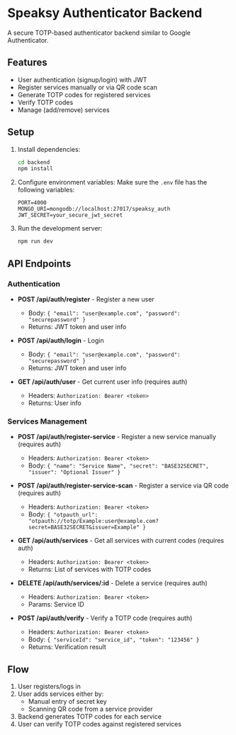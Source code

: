 # Speaksy Authenticator Backend

A secure TOTP-based authenticator backend similar to Google Authenticator.

## Features

- User authentication (signup/login) with JWT
- Register services manually or via QR code scan
- Generate TOTP codes for registered services
- Verify TOTP codes
- Manage (add/remove) services

## Setup

1. Install dependencies:

   ```bash
   cd backend
   npm install
   ```

2. Configure environment variables:
   Make sure the `.env` file has the following variables:

   ```
   PORT=4000
   MONGO_URI=mongodb://localhost:27017/speaksy_auth
   JWT_SECRET=your_secure_jwt_secret
   ```

3. Run the development server:
   ```bash
   npm run dev
   ```

## API Endpoints

### Authentication

- **POST /api/auth/register** - Register a new user

  - Body: `{ "email": "user@example.com", "password": "securepassword" }`
  - Returns: JWT token and user info

- **POST /api/auth/login** - Login

  - Body: `{ "email": "user@example.com", "password": "securepassword" }`
  - Returns: JWT token and user info

- **GET /api/auth/user** - Get current user info (requires auth)
  - Headers: `Authorization: Bearer <token>`
  - Returns: User info

### Services Management

- **POST /api/auth/register-service** - Register a new service manually (requires auth)

  - Headers: `Authorization: Bearer <token>`
  - Body: `{ "name": "Service Name", "secret": "BASE32SECRET", "issuer": "Optional Issuer" }`

- **POST /api/auth/register-service-scan** - Register a service via QR code (requires auth)

  - Headers: `Authorization: Bearer <token>`
  - Body: `{ "otpauth_url": "otpauth://totp/Example:user@example.com?secret=BASE32SECRET&issuer=Example" }`

- **GET /api/auth/services** - Get all services with current codes (requires auth)

  - Headers: `Authorization: Bearer <token>`
  - Returns: List of services with TOTP codes

- **DELETE /api/auth/services/:id** - Delete a service (requires auth)

  - Headers: `Authorization: Bearer <token>`
  - Params: Service ID

- **POST /api/auth/verify** - Verify a TOTP code (requires auth)
  - Headers: `Authorization: Bearer <token>`
  - Body: `{ "serviceId": "service_id", "token": "123456" }`
  - Returns: Verification result

## Flow

1. User registers/logs in
2. User adds services either by:
   - Manual entry of secret key
   - Scanning QR code from a service provider
3. Backend generates TOTP codes for each service
4. User can verify TOTP codes against registered services
